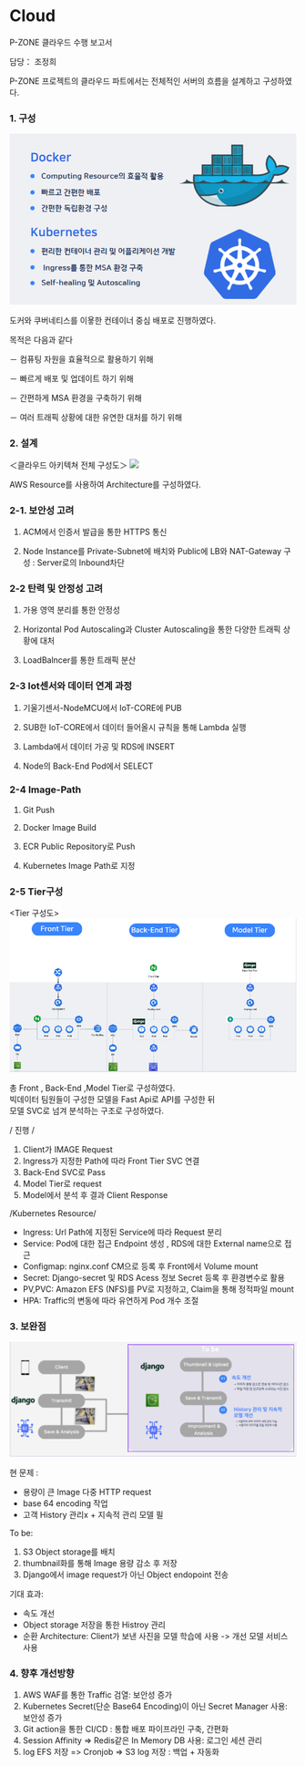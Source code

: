 # Cloud

P-ZONE 클라우드 수행 보고서

담당： 조정희

P-ZONE 프로젝트의 클라우드 파트에서는 전체적인 서버의 흐름을 설계하고 구성하였다.

### 1. 구성





<img src="img/Container.png">


도커와 쿠버네티스를 이욯한 컨테이너 중심 배포로 진행하였다.

목적은 다음과 같다

－ 컴퓨팅 자원을 효율적으로 활용하기 위해

－ 빠르게 배포 및 업데이트 하기 위해

－ 간편하게 MSA 환경을 구축하기 위해

－ 여러 트래픽 상황에 대한 유연한 대처를 하기 위해


### 2. 설계

 
＜클라우드 아키텍쳐 전체 구성도＞
<img src="https://user-images.githubusercontent.com/112363021/219580453-fdf76954-1a53-4d67-9a18-5e0c9ce550fd.png">




AWS Resource를 사용하여 Architecture를 구성하였다.

### 2-1. 보안성 고려 

1. ACM에서 인증서 발급을 통한 HTTPS 통신

2. Node Instance를 Private-Subnet에 배치와 Public에 LB와 NAT-Gateway 구성 : Server로의 Inbound차단
 
### 2-2 탄력 및 안정성 고려 

1. 가용 영역 분리를 통한 안정성 

2. Horizontal Pod Autoscaling과 Cluster Autoscaling을 통한 다양한 트래픽 상황에 대처

3. LoadBalncer를 통한 트래픽 분산

### 2-3 Iot센서와 데이터 연계 과정

1. 기울기센서-NodeMCU에서 IoT-CORE에 PUB

2. SUB한 IoT-CORE에서 데이터 들어올시 규칙을 통해 Lambda 실행

3. Lambda에서 데이터 가공 및 RDS에 INSERT

4. Node의 Back-End Pod에서 SELECT 

### 2-4 Image-Path

1. Git Push 

2. Docker Image Build

3. ECR Public Repository로 Push

4. Kubernetes Image Path로 지정

### 2-5 Tier구성
<Tier 구성도>
<img src="img/Tier.png">

총 Front , Back-End ,Model Tier로 구성하였다.<br>
빅데이터 팀원들이 구성한 모델을 Fast Api로 API를 구성한 뒤 <br>
모델 SVC로 넘겨 분석하는 구조로 구성하였다.

/ 진행 /

1. Client가 IMAGE Request<br>
2. Ingress가 지정한 Path에 따라 Front Tier SVC 연결 <br>
3. Back-End SVC로 Pass <br>
4. Model Tier로 request <br>
5. Model에서 분석 후  결과 Client Response

/Kubernetes Resource/

- Ingress: Url Path에  지정된 Service에 따라 Request 분리
- Service: Pod에 대한 접근 Endpoint 생성 , RDS에 대한 External name으로 접근
- Configmap: nginx.conf CM으로 등록 후 Front에서 Volume mount
- Secret: Django-secret 및 RDS Acess 정보 Secret 등록 후 환경변수로 활용
- PV,PVC: Amazon EFS (NFS)를 PV로 지정하고, Claim을 통해 정적파일 mount
- HPA: Traffic의 변동에 따라 유연하게 Pod 개수 조절 

### 3. 보완점

<img src="img/Tobe.png">

현 문제 : 

- 용량이 큰 Image 다중 HTTP request
- base 64 encoding 작업
- 고객 History 관리x + 지속적 관리 모델 필

To be:   
1. S3 Object storage를 배치
2. thumbnail화를 통해 Image 용량 감소 후 저장
3. Django에서 image request가 아닌 Object endopoint 전송

기대 효과:

- 속도 개선
- Object storage 저장을 통한 Histroy 관리 
- 순환 Architecture: Client가 보낸 사진을 모델 학습에 사용 -> 개선 모델 서비스 사용

### 4. 향후 개선방향

1. AWS WAF를 통한 Traffic 검열: 보안성 증가
2. Kubernetes Secret(단순 Base64 Encoding)이 아닌 Secret Manager 사용: 보안성 증가
3. Git action을 통한 CI/CD : 통합 배포 파이프라인 구축, 간편화
4. Session Affinity => Redis같은 In Memory DB 사용: 로그인 세션 관리
5. log EFS 저장 => Cronjob => S3 log 저장 : 백업 + 자동화
